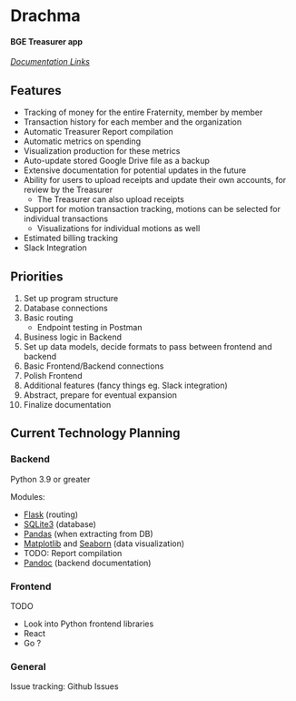 # Drachma
#### BGE Treasurer app

*[Documentation Links](/docs/README.md)*

## Features
- Tracking of money for the entire Fraternity, member by member
- Transaction history for each member and the organization
- Automatic Treasurer Report compilation
- Automatic metrics on spending
- Visualization production for these metrics
- Auto-update stored Google Drive file as a backup
- Extensive documentation for potential updates in the future
- Ability for users to upload receipts and update their own accounts, for review by the Treasurer
    - The Treasurer can also upload receipts
- Support for motion transaction tracking, motions can be selected for individual transactions
    - Visualizations for individual motions as well
- Estimated billing tracking
- Slack Integration

## Priorities
1. Set up program structure
2. Database connections
3. Basic routing
    - Endpoint testing in Postman
4. Business logic in Backend
5. Set up data models, decide formats to pass between frontend and backend
6. Basic Frontend/Backend connections
7. Polish Frontend
8. Additional features (fancy things eg. Slack integration)
9. Abstract, prepare for eventual expansion
10. Finalize documentation

## Current Technology Planning

### Backend
Python 3.9 or greater

Modules:
- [Flask](https://flask.palletsprojects.com/en/2.1.x/) (routing)
- [SQLite3](https://www.sqlite.org/index.html) (database)
- [Pandas](https://pandas.pydata.org/) (when extracting from DB)
- [Matplotlib](https://matplotlib.org/) and [Seaborn](https://seaborn.pydata.org/) (data visualization)
- TODO: Report compilation
- [Pandoc](https://pandoc.org/) (backend documentation)

### Frontend
TODO

- Look into Python frontend libraries
- React
- Go ?

### General
Issue tracking: Github Issues



